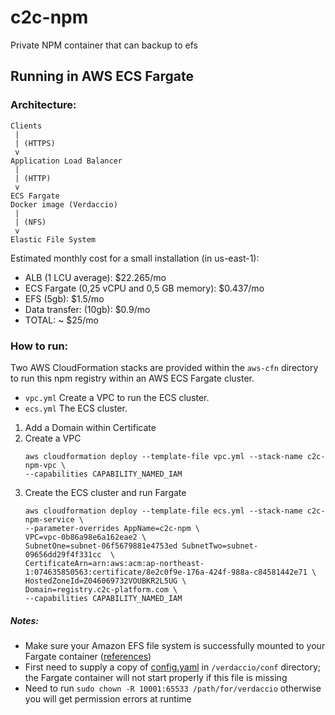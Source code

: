# c2c-npm

Private NPM container that can backup to efs

## Running in AWS ECS Fargate

### Architecture:

```
Clients
 |
 | (HTTPS)
 v
Application Load Balancer
 |
 | (HTTP)
 v
ECS Fargate
Docker image (Verdaccio)
 |
 | (NFS)
 v
Elastic File System
```
Estimated monthly cost for a small installation (in us-east-1):
- ALB (1 LCU average): $22.265/mo
- ECS Fargate (0,25 vCPU and 0,5 GB memory): $0.437/mo
- EFS (5gb): $1.5/mo
- Data transfer: (10gb): $0.9/mo
- TOTAL: ~ $25/mo

### How to run:

Two AWS CloudFormation stacks are provided within the `aws-cfn` directory to run this npm registry within an AWS ECS Fargate cluster.

- `vpc.yml` Create a VPC to run the ECS cluster.
- `ecs.yml` The ECS cluster.

1. Add a Domain within Certificate
2. Create a VPC
    ```
    aws cloudformation deploy --template-file vpc.yml --stack-name c2c-npm-vpc \    
    --capabilities CAPABILITY_NAMED_IAM
    ```
3. Create the ECS cluster and run Fargate
    ```
    aws cloudformation deploy --template-file ecs.yml --stack-name c2c-npm-service \
    --parameter-overrides AppName=c2c-npm \
    VPC=vpc-0b86a98e6a162eae2 \
    SubnetOne=subnet-06f5679881e4753ed SubnetTwo=subnet-09656dd29f4f331cc  \
    CertificateArn=arn:aws:acm:ap-northeast-1:074635850563:certificate/8e2c0f9e-176a-424f-988a-c84581442e71 \
    HostedZoneId=Z046069732VOUBKR2L5UG \
    Domain=registry.c2c-platform.com \
    --capabilities CAPABILITY_NAMED_IAM
    ```

##### Notes:

- Make sure your Amazon EFS file system is successfully mounted to your Fargate container ([references])
- First need to supply a copy of [config.yaml] in `/verdaccio/conf` directory; the Fargate container will not start properly if this file is missing
- Need to run `sudo chown -R 10001:65533 /path/for/verdaccio` otherwise you will get permission errors at runtime


[config.yaml]: config.yaml "config.yaml"
[references]: https://aws.amazon.com/premiumsupport/knowledge-center/ecs-fargate-mount-efs-containers-tasks/